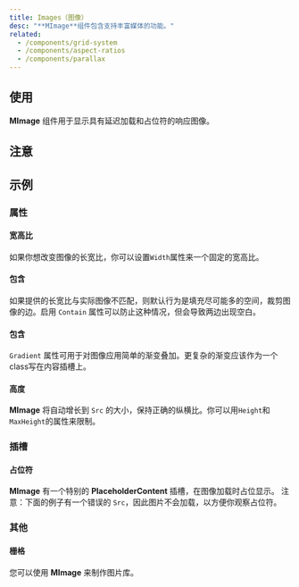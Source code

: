 ```yaml
---
title: Images（图像）
desc: "**MImage**组件包含支持丰富媒体的功能。"
related:
  - /components/grid-system
  - /components/aspect-ratios
  - /components/parallax
---
```


## 使用

**MImage** 组件用于显示具有延迟加载和占位符的响应图像。

<images-usage></images-usage>

## 注意

<app-alert type="info" content="MImage 组件使用 Intersect 指令，IE11 和 Safari需要 Polyfill。 如果检测到浏览器不支持此功能, 图像仍将以正常方式加载。"></app-alert>

## 示例

### 属性

#### 宽高比

如果你想改变图像的长宽比，你可以设置`Width`属性来一个固定的宽高比。

<masa-example file="Examples.components.images.AspectRatio"></masa-example>

#### 包含

如果提供的长宽比与实际图像不匹配，则默认行为是填充尽可能多的空间，裁剪图像的边。启用 `Contain` 属性可以防止这种情况，但会导致两边出现空白。

<masa-example file="Examples.components.images.Contain"></masa-example>

#### 包含

`Gradient` 属性可用于对图像应用简单的渐变叠加。更复杂的渐变应该作为一个class写在内容插槽上。

<masa-example file="Examples.components.images.Gradients"></masa-example>

#### 高度

**MImage** 将自动增长到 `Src` 的大小，保持正确的纵横比。你可以用`Height`和`MaxHeight`的属性来限制。

<masa-example file="Examples.components.images.Height"></masa-example>

### 插槽

#### 占位符

**MImage** 有一个特别的 **PlaceholderContent** 插槽，在图像加载时占位显示。 注意：下面的例子有一个错误的 `Src`，因此图片不会加载，以方便你观察占位符。

<masa-example file="Examples.components.images.Placeholder"></masa-example>

### 其他

#### 栅格

您可以使用 **MImage** 来制作图片库。

<masa-example file="Examples.components.images.Grid"></masa-example>

